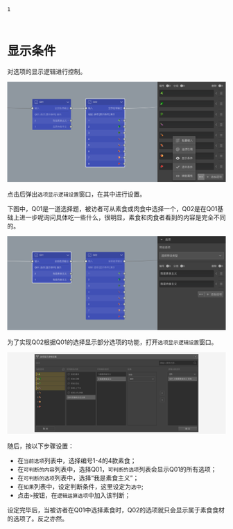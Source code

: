 ```index
1
```
```tag

```
```summary

```
# 显示条件
对选项的显示逻辑进行控制。

<img src='../assets/04optionAdvancedSetting/02displayCondition/node-Q02.png'>

点击后弹出`选项显示逻辑设置`窗口，在其中进行设置。

下图中，Q01是一道选择题，被访者可从素食或肉食中选择一个，Q02是在Q01基础上进一步呢询问具体吃一些什么，很明显，素食和肉食者看到的内容是完全不同的。

<img src='../assets/04optionAdvancedSetting/02displayCondition/node-Q01.png'>

为了实现Q02根据Q01的选择显示部分选项的功能，打开`选项显示逻辑设置`窗口。

<img src='../assets/04optionAdvancedSetting/02displayCondition/popup.png'>

随后，按以下步骤设置：
+ 在`当前选项`列表中，选择编号1-4的4款素食；
+ 在`可判断的内容`列表中，选择Q01，`可判断的选项`列表会显示Q01的所有选项；
+ 在`可判断的选项`列表中，选择“我是素食主义”；
+ 在`如果`列表中，设定判断条件，这里设定为`选中`;
+ 点击`>`按钮，在`逻辑运算选项`中加入该判断；

设定完毕后，当被访者在Q01中选择素食时，Q02的选项就只会显示属于素食食材的选项了。反之亦然。